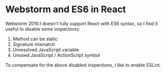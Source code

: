 # Webstorm and ES6 in React

Webstorm 2016.1 doesn't fully support React with ES6 syntax, so I find it useful to disable some inspections:

1. Method can be static
2. Signature mismatch
3. Unresolved JavaScript variable
4. Unused JavaScript / ActionScript symbol

To compensate for the above disabled inspections, I like to enable ESLint.
